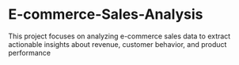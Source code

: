 # E-commerce-Sales-Analysis
This project focuses on analyzing e-commerce sales data to extract actionable insights about revenue, customer behavior, and product performance
